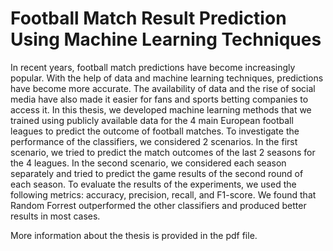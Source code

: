 # Football Match Result Prediction Using Machine Learning Techniques

In recent years, football match predictions have become increasingly popular. With the help
of data and machine learning techniques, predictions have become more accurate. The availability
of data and the rise of social media have also made it easier for fans and sports betting
companies to access it. In this thesis, we developed machine learning methods that we trained
using publicly available data for the 4 main European football leagues to predict the outcome
of football matches. To investigate the performance of the classifiers, we considered 2 scenarios.
In the first scenario, we tried to predict the match outcomes of the last 2 seasons for the
4 leagues. In the second scenario, we considered each season separately and tried to predict
the game results of the second round of each season. To evaluate the results of the experiments,
we used the following metrics: accuracy, precision, recall, and F1-score. We found
that Random Forrest outperformed the other classifiers and produced better results in most
cases.

More information about the thesis is provided in the pdf file.
